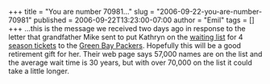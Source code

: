 +++
title = "You are number 70981..."
slug = "2006-09-22-you-are-number-70981"
published = 2006-09-22T13:23:00-07:00
author = "Emil"
tags = []
+++
...this is the message we received two days ago in response to the
letter that grandfather Mike sent to put Kathryn on the [waiting
list](http://www.packers.com/fan_zone/faq/#tickets) for 4 [season
tickets](http://www.packers.com/tickets/season_tickets/) to the [Green
Bay Packers](http://www.packers.com). Hopefully this will be a good
retirement gift for her. Their web page says 57,000 names are on the
list and the average wait time is 30 years, but with over 70,000 on the
list it could take a little longer.
